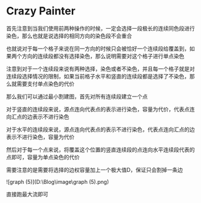 # Crazy Painter

首先注意到当我们使用前两种操作的时候，一定会选择一段极长的连续同色段进行染色，那么也就是说选择的相同方向的染色段不会重合

也就说对于每一个格子来说在同一方向的时候只会被恰好一个连续段给覆盖到，如果两个方向的连续段都没有选择染色，那么说明需要对这个格子进行单点染色

注意到对于一个连续段来说有两种选择，染色或者不染色，并且每一个格子就是对连续段选择情况的限制，如果当前格子水平和竖直的连续段都是选择了不染色，那么就需要支付单点染色的代价

那么我们可以通过最小割建图，首先对所有连续段建立一个点

对于竖直的连续段来说，源点连向代表点的表示进行染色，容量为代价，代表点连向汇点的边表示不进行染色

对于水平的连续段来说，源点连向代表点的表示不进行染色，代表点连向汇点的边表示不进行染色，容量为代价

然后对于每一个点来说，将覆盖这个位置的竖直连续段的点连向水平连续段代表的点即可，容量为单点染色的代价

需要注意的是需要将选择的边权容量加上一个极大值D，保证只会割掉一条边

![graph (5)](D:\Blog\image\graph (5).png)

直接跑最大流即可